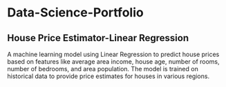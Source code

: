# Data-Science-Portfolio
## House Price Estimator-Linear Regression
A machine learning model using Linear Regression to predict house prices based on features like average area income, house age, number of rooms, number of bedrooms, and area population. The model is trained on historical data to provide price estimates for houses in various regions.

